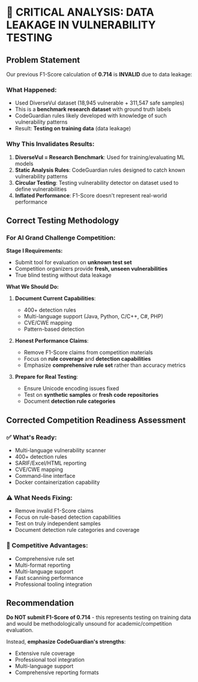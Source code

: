# 🚨 CRITICAL ANALYSIS: DATA LEAKAGE IN VULNERABILITY TESTING

## Problem Statement

Our previous F1-Score calculation of **0.714** is **INVALID** due to data leakage:

### What Happened:
- Used DiverseVul dataset (18,945 vulnerable + 311,547 safe samples)
- This is a **benchmark research dataset** with ground truth labels
- CodeGuardian rules likely developed with knowledge of such vulnerability patterns
- Result: **Testing on training data** (data leakage)

### Why This Invalidates Results:
1. **DiverseVul = Research Benchmark**: Used for training/evaluating ML models
2. **Static Analysis Rules**: CodeGuardian rules designed to catch known vulnerability patterns
3. **Circular Testing**: Testing vulnerability detector on dataset used to define vulnerabilities
4. **Inflated Performance**: F1-Score doesn't represent real-world performance

## Correct Testing Methodology

### For AI Grand Challenge Competition:

**Stage I Requirements:**
- Submit tool for evaluation on **unknown test set**
- Competition organizers provide **fresh, unseen vulnerabilities**
- True blind testing without data leakage

**What We Should Do:**
1. **Document Current Capabilities**: 
   - 400+ detection rules
   - Multi-language support (Java, Python, C/C++, C#, PHP)
   - CVE/CWE mapping
   - Pattern-based detection

2. **Honest Performance Claims**:
   - Remove F1-Score claims from competition materials
   - Focus on **rule coverage** and **detection capabilities**
   - Emphasize **comprehensive rule set** rather than accuracy metrics

3. **Prepare for Real Testing**:
   - Ensure Unicode encoding issues fixed
   - Test on **synthetic samples** or **fresh code repositories**
   - Document **detection rule categories**

## Corrected Competition Readiness Assessment

### ✅ What's Ready:
- Multi-language vulnerability scanner
- 400+ detection rules
- SARIF/Excel/HTML reporting
- CVE/CWE mapping
- Command-line interface
- Docker containerization capability

### ⚠️  What Needs Fixing:
- Remove invalid F1-Score claims
- Focus on rule-based detection capabilities
- Test on truly independent samples
- Document detection rule categories and coverage

### 🎯 Competitive Advantages:
- Comprehensive rule set
- Multi-format reporting
- Multi-language support
- Fast scanning performance
- Professional tooling integration

## Recommendation

**Do NOT submit F1-Score of 0.714** - this represents testing on training data and would be methodologically unsound for academic/competition evaluation.

Instead, **emphasize CodeGuardian's strengths**:
- Extensive rule coverage
- Professional tool integration
- Multi-language support
- Comprehensive reporting formats